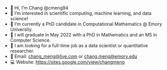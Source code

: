 - 👋 Hi, I’m Chang @cmeng94
- 👀 I’m interested in scientific computing, machine learning, and data science!
- 📗 I’m currently a PhD candidate in Computational Mathematics @ Emory University.
- 🏫 I will graduate in May 2022 with a PhD in Mathematics and an MS in Computer Science.
- 🚗 I am looking for a full-time job as a data scientist or quantitative researcher.
- 📩 Email: chang_meng@live.com or chang.meng@emory.edu
- 💻 Website: https://sites.google.com/view/changmeng

<!---
cmeng94/cmeng94 is a ✨ special ✨ repository because its `README.md` (this file) appears on your GitHub profile.
You can click the Preview link to take a look at your changes.
--->
